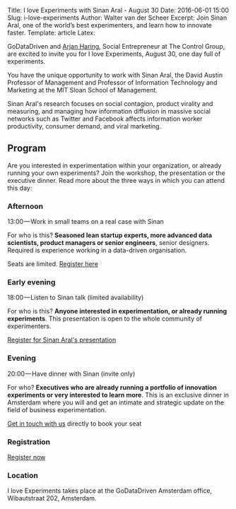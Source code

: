 Title: I love Experiments with Sinan Aral - August 30
Date: 2016-06-01 15:00
Slug: i-love-experiments
Author: Walter van der Scheer
Excerpt: Join Sinan Aral, one of the world’s best experimenters, and learn how to innovate faster.
Template: article
Latex:

GoDataDriven and [Arjan Haring](https://medium.com/i-love-experiments "Arjan Haring"), Social Entrepreneur at The Control Group, are excited to invite you for I love Experiments, August 30, one day full of experiments.

You have the unique opportunity to work with Sinan Aral, the David Austin Professor of Management and Professor of Information Technology and Marketing at the MIT Sloan School of Management.

Sinan Aral's research focuses on social contagion, product virality and measuring, and managing how information diffusion in massive social networks such as Twitter and Facebook affects information worker productivity, consumer demand, and viral marketing.

## Program
Are you interested in experimentation within your organization, or already running your own experiments? Join the workshop, the presentation or the executive dinner. Read more about the three ways in which you can attend this day:

### Afternoon 

13:00 — Work in small teams on a real case with Sinan

For who is this? **Seasoned lean startup experts, more advanced data scientists, product managers or senior engineers**, senior designers. Required is experience working in a data-driven organisation.

Seats are limited. [Register here](mailto:response@godatadriven.com)

### Early evening

18:00 — Listen to Sinan talk (limited availability)

For who is this? **Anyone interested in experimentation, or already running experiments**. This presentation is open to the whole community of experimenters.

[Register for Sinan Aral's presentation](https://www.eventbrite.nl/e/tickets-i-love-experiments-25813693452 "I love Experiments")

### Evening

20:00 — Have dinner with Sinan (invite only)

For who? **Executives who are already running a portfolio of innovation experiments or very interested to learn more**. This is an exclusive dinner in Amsterdam where you will and get an intimate and strategic update on the field of business experimentation.

[Get in touch with us](mailto:response@godatadriven.com) directly to book your seat

### Registration

[Register now](https://www.eventbrite.nl/e/tickets-i-love-experiments-25813693452 "Register for I love experiments")

### Location

I love Experiments takes place at the GoDataDriven Amsterdam office, Wibautstraat 202, Amsterdam.
